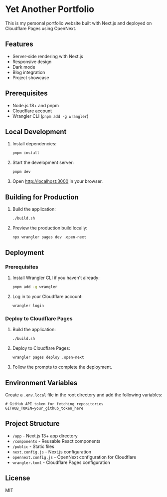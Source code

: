 # Yet Another Portfolio

This is my personal portfolio website built with Next.js and deployed on Cloudflare Pages using OpenNext.

## Features

- Server-side rendering with Next.js
- Responsive design
- Dark mode
- Blog integration
- Project showcase

## Prerequisites

- Node.js 18+ and pnpm
- Cloudflare account
- Wrangler CLI (`pnpm add -g wrangler`)

## Local Development

1. Install dependencies:
   ```bash
   pnpm install
   ```

2. Start the development server:
   ```bash
   pnpm dev
   ```

3. Open [http://localhost:3000](http://localhost:3000) in your browser.

## Building for Production

1. Build the application:
   ```bash
   ./build.sh
   ```

2. Preview the production build locally:
   ```bash
   npx wrangler pages dev .open-next
   ```

## Deployment

### Prerequisites

1. Install Wrangler CLI if you haven't already:
   ```bash
   pnpm add -g wrangler
   ```

2. Log in to your Cloudflare account:
   ```bash
   wrangler login
   ```

### Deploy to Cloudflare Pages

1. Build the application:
   ```bash
   ./build.sh
   ```

2. Deploy to Cloudflare Pages:
   ```bash
   wrangler pages deploy .open-next
   ```

3. Follow the prompts to complete the deployment.

## Environment Variables

Create a `.env.local` file in the root directory and add the following variables:

```env
# GitHub API token for fetching repositories
GITHUB_TOKEN=your_github_token_here
```

## Project Structure

- `/app` - Next.js 13+ app directory
- `/components` - Reusable React components
- `/public` - Static files
- `next.config.js` - Next.js configuration
- `opennext.config.js` - OpenNext configuration for Cloudflare
- `wrangler.toml` - Cloudflare Pages configuration

## License

MIT
